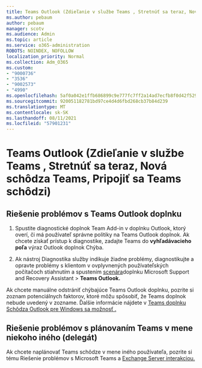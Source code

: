 ```yaml
---
title: Teams Outlook (Zdieľanie v službe Teams , Stretnúť sa teraz, Nová schôdza Teams, Pripojiť sa Teams schôdzi)
ms.author: pebaum
author: pebaum
manager: scotv
ms.audience: Admin
ms.topic: article
ms.service: o365-administration
ROBOTS: NOINDEX, NOFOLLOW
localization_priority: Normal
ms.collection: Adm_O365
ms.custom:
- "9000736"
- "3536"
- "9002573"
- "4990"
ms.openlocfilehash: 5af0a042e1ffb686899c9e777fc7ff2a14ad7ecfb8f0d42f529a7ddc449978e6
ms.sourcegitcommit: 920051182781bd97ce4d4d6fbd268cb37b84d239
ms.translationtype: MT
ms.contentlocale: sk-SK
ms.lasthandoff: 08/11/2021
ms.locfileid: "57901231"
---
```

# <a name="teams-outlook-add-in-share-to-teams--meet-now-new-teams-meeting-join-teams-meeting"></a>Teams Outlook (Zdieľanie v službe Teams , Stretnúť sa teraz, Nová schôdza Teams, Pripojiť sa Teams schôdzi)

## <a name="to-troubleshoot-a-missing-teams-outlook-add-in"></a>Riešenie problémov s Teams Outlook doplnku

1. Spustite diagnostické doplnok Team Add-in v doplnku Outlook, ktorý overí, či má používateľ správne politiky na Teams Outlook doplnok. Ak chcete získať prístup k diagnostike, zadajte Teams do **vyhľadávacieho poľa** výraz Outlook doplnok Chýba.

1. Ak nástroj Diagnostika služby indikuje žiadne problémy, diagnostikujte a opravte problémy s klientom v ovplyvnených používateľských počítačoch stiahnutím a spustením [scenára](https://aka.ms/SaRA-TeamsAddInScenario)doplnku Microsoft Support and Recovery Assistant  >  **Teams Outlook.**

Ak chcete manuálne odstrániť chýbajúce Teams Outlook doplnku, pozrite si zoznam potenciálnych faktorov, ktoré môžu spôsobiť, že Teams doplnok nebude uvedený v zozname. Ďalšie informácie nájdete v [Teams doplnku Schôdza Outlook pre Windows sa možnosť .](https://docs.microsoft.com/microsoftteams/teams-add-in-for-outlook#teams-meeting-add-in-in-outlook-for-windows-does-not-show)

## <a name="to-troubleshoot-scheduling-a-teams-meeting-on-behalf-of-someone-else-delegate"></a>Riešenie problémov s plánovaním Teams v mene niekoho iného (delegát)

Ak chcete naplánovať Teams schôdze v mene iného používateľa, pozrite si tému Riešenie problémov s Microsoft Teams a [Exchange Server interakciou.](https://docs.microsoft.com/microsoftteams/troubleshoot/known-issues/teams-exchange-interaction-issue)
